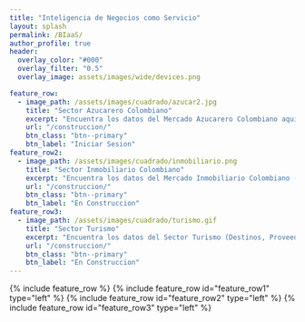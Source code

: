 ```yaml
---
title: "Inteligencia de Negocios como Servicio"
layout: splash
permalink: /BIaaS/
author_profile: true
header:
  overlay_color: "#000"
  overlay_filter: "0.5"  
  overlay_image: assets/images/wide/devices.png

feature_row:
  - image_path: /assets/images/cuadrado/azucar2.jpg
    title: "Sector Azucarero Colombiano"
    excerpt: "Encuentra los datos del Mercado Azucarero Colombiano aqui (Precios, Clima, Tasa de cambio, Aranceles, Previsiones)"
    url: "/construccion/"
    btn_class: "btn--primary"
    btn_label: "Iniciar Sesion"
feature_row2:
  - image_path: /assets/images/cuadrado/inmobiliario.png
    title: "Sector Inmobiliario Colombiano"
    excerpt: "Encuentra los datos del Mercado Inmobiliario Colombiano (Precios, Tasa de Interes, Valor Metro Cuadrado)"
    url: "/construccion/"
    btn_class: "btn--primary"
    btn_label: "En Construccion"
feature_row3:
  - image_path: /assets/images/cuadrado/turismo.gif
    title: "Sector Turismo"
    excerpt: "Encuentra los datos del Sector Turismo (Destinos, Proveedores, Tasa de cambio)"
    url: "/construccion/"
    btn_class: "btn--primary"
    btn_label: "En Construccion"
---
```


{% include feature_row %}
{% include feature_row id="feature_row1" type="left" %}
{% include feature_row id="feature_row2" type="left" %}
{% include feature_row id="feature_row3" type="left" %}